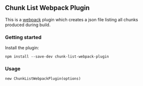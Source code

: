 ## Chunk List Webpack Plugin
This is a [webpack](http://webpack.github.io/) plugin which creates a json file listing all chunks produced during build.

### Getting started

Install the plugin:

```
npm install --save-dev chunk-list-webpack-plugin
```

### Usage

`new ChunkListWebpackPlugin(options)`
